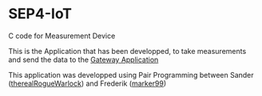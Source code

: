 # SEP4-IoT
C code for Measurement Device

This is the Application that has been developped, to take measurements and send the data to the [Gateway Application](https://github.com/therealRogueWarlock/SEP4-IoT-GatewayApp)

This application was developped using Pair Programming between Sander ([therealRogueWarlock](https://github.com/therealRogueWarlock)) and Frederik ([marker99](https://github.com/marker99))
